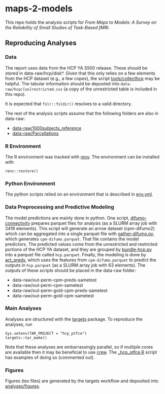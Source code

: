 
# maps-2-models

<!-- badges: start -->
<!-- badges: end -->

This repo holds the analysis scripts for *From Maps to Models: A Survey on the Reliability of Small Studies of Task-Based fMRI*.

## Reproducing Analyses

### Data

The report uses data from the HCP YA S500 release. These should be stored in data-raw/hcp/disk*. Given that this only relies on a few elements from the HCP dataset (e.g., a few copes), the script [tools/collecthcp](tools/collecthcp) may be helpful. The tabular information should be deposted into `data-raw/hcp/[un]restricted.csv` (a copy of the unrestricted table is included in this repo).

It is expected that `fslr::fsldir()` resolves to a valid directory.

The rest of the analysis scripts assume that the following folders are also in data-raw:

- [data-raw/1000subjects_reference](https://github.com/ThomasYeoLab/CBIG/tree/80cf681d25ef8a0d259c5773e92f0d39537aaca1/stable_projects/brain_parcellation/Yeo2011_fcMRI_clustering/1000subjects_reference)
- [data-raw/Parcellations](https://github.com/ThomasYeoLab/CBIG/tree/80cf681d25ef8a0d259c5773e92f0d39537aaca1/stable_projects/brain_parcellation/Schaefer2018_LocalGlobal/Parcellations)

### R Environment

The R environment was tracked with [renv](https://rstudio.github.io/renv/index.html). The environment can be installed with

```{r}
renv::restore()
```

### Python Environment

The python scripts relied on an environment that is described in [env.yml](tools/env.yml).

### Data Preprocessing and Predictive Modeling

The model predictions are mainly done in python. One script, [difumo-connectivity](tools/difumo-connectivity) prepares parquet files for analysis (as a SLURM array job with 3419 elements). This script will generate an arrow dataset (cpm-difumo2) which can be aggregated into a single parquet file with [gather-difumo.py](tools/gather-difumo.py), which generates `cpm-difumo.parquet`. That file contains the model predictors. The predicted values come from the unrestricted and restricted portions of the HCP YA dataset, and they are grouped by [bundle-hcp.py](tools/bundle-hcp.py) into a parquet file called `hcp.parquet`. Finally, the modeling is done by [act_preds](tools/act_preds), which uses the features from `cpm-difumo.parquet` to predict the outputs in `hcp.parquet` (as a SLURM array job with 63 elements). The outputs of these scripts should be placed in the data-raw folder:

- data-raw/out-perm-cpm-preds-sametest
- data-raw/out-perm-cpm-sametest
- data-raw/out-perm-gold-cpm-preds-sametest
- data-raw/out-perm-gold-cpm-sametest

### Main Analyses

Analyses are structured with the [targets](https://github.com/ropensci/targets) package. To reproduce the analyses, run

```{r}
Sys.setenv(TAR_PROJECT = "hcp_ptfce")
targets::tar_make()
```

Note that these analyses are embarrassingly parallel, so if multiple cores are available then it may be beneficial to use [crew](https://books.ropensci.org/targets/crew.html). The [_hcp_ptfce.R](_hcp_ptfce.R) script has examples of doing so (commented out).

### Figures

Figures (tex files) are generated by the targets workflow and deposited into [analyses/figures](analyses/figures).
